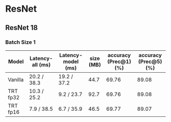 
# ResNet

## ResNet 18


### Batch Size 1


|  Model          |Latency-all (ms)|Latency-model (ms)|size (MB)  | accuracy (Prec@1) (%)|accuracy (Prec@5) (%)|
|-----------------|----------------|------------------|-----------|----------------------|---------------------|
| Vanilla         |   20.2 / 38.3  |  19.2 / 37.2     | 44.7      | 69.76                | 89.08               |
| TRT fp32        |   10.3 / 25.2  |  9.2 / 23.7      | 92.7      | 69.76                | 89.08               |
| TRT fp16        |   7.9 / 38.5   |  6.7 / 35.9      | 46.5      | 69.77                | 89.07               |
